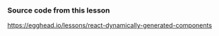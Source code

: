 ### Source code from this lesson
https://egghead.io/lessons/react-dynamically-generated-components


